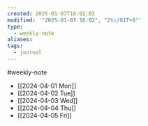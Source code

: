 ```yaml
---
created: 2025-01-07T16:02:02
modified: '"2025-01-07 16:02", "2tc/G1T+6"'
type:
  - weekly-note
aliases: 
tags:
  - journal
---
```

#weekly-note 

- [[2024-04-01 Mon]]
- [[2024-04-02 Tue]]
- [[2024-04-03 Wed]]
- [[2024-04-04 Thu]]
- [[2024-04-05 Fri]]
